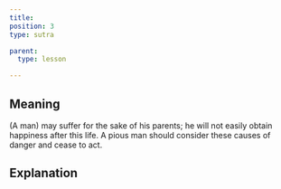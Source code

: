 ```yaml
---
title: 
position: 3
type: sutra

parent:
  type: lesson

---
```


## Meaning

(A man) may suffer for the sake of his parents; he will not easily obtain happiness after this life. A pious man should consider these causes of danger and cease to act.

## Explanation